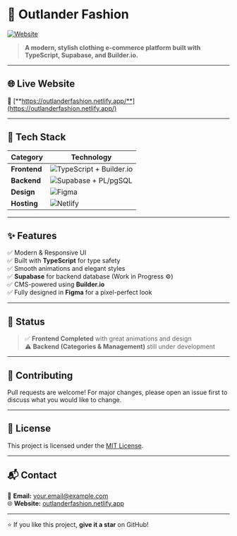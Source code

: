 # 👗 **Outlander Fashion**  
[![Website](https://img.shields.io/badge/Website-Live-brightgreen?style=for-the-badge&logo=netlify)](https://outlanderfashion.netlify.app/)  

> **A modern, stylish clothing e-commerce platform built with TypeScript, Supabase, and Builder.io.**  

---

## 🌐 **Live Website**
🔗 [**https://outlanderfashion.netlify.app/**](https://outlanderfashion.netlify.app/)

---

## 🚀 **Tech Stack**

| **Category**  | **Technology** |
|---------------|----------------|
| **Frontend**  | ![TypeScript](https://img.shields.io/badge/TypeScript-007ACC?style=for-the-badge&logo=typescript&logoColor=white) + Builder.io |
| **Backend**   | ![Supabase](https://img.shields.io/badge/Supabase-3FCF8E?style=for-the-badge&logo=supabase&logoColor=white) + PL/pgSQL |
| **Design**    | ![Figma](https://img.shields.io/badge/Figma-F24E1E?style=for-the-badge&logo=figma&logoColor=white) |
| **Hosting**   | ![Netlify](https://img.shields.io/badge/Netlify-00C7B7?style=for-the-badge&logo=netlify&logoColor=white) |

---

## ✨ **Features**
✅ Modern & Responsive UI  
✅ Built with **TypeScript** for type safety  
✅ Smooth animations and elegant styles  
✅ **Supabase** for backend database (Work in Progress ⚙️)  
✅ CMS-powered using **Builder.io**  
✅ Fully designed in **Figma** for a pixel-perfect look  

---

## 📌 **Status**
> ✅ **Frontend Completed** with great animations and design  
> ⚠️ **Backend (Categories & Management)** still under development  

---

## 🤝 **Contributing**
Pull requests are welcome! For major changes, please open an issue first to discuss what you would like to change.

---

## 📜 **License**
This project is licensed under the [MIT License](LICENSE).

---

## 📬 **Contact**
📧 **Email:** your.email@example.com  
🌐 **Website:** [outlanderfashion.netlify.app](https://outlanderfashion.netlify.app/)  

---

⭐ If you like this project, **give it a star** on GitHub!
